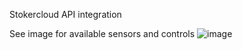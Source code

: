 <h>Stokercloud API integration</h>

See image for available sensors and controls
![image](https://github.com/CTNielsen/homeassistant/assets/25704712/d0a4576e-8611-4719-b953-60f25bf8f72b)
